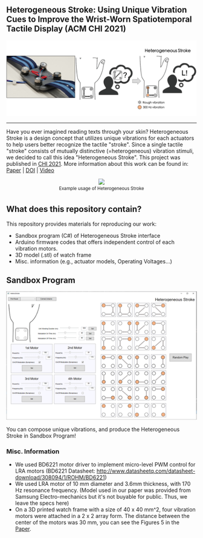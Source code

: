 ## Heterogeneous Stroke: Using Unique Vibration Cues to Improve the Wrist-Worn Spatiotemporal Tactile Display (ACM CHI 2021)

<p align="center">
    <img src="img/HeterogeneousStroke_Overview.png", width="700">
</p>

-----------------

Have you ever imagined reading texts through your skin? Heterogeneous Stroke is a design concept that utilizes unique vibrations for each actuators to help users better recognize the tactile "stroke". Since a single tactile "stroke" consists of mutually distinctive (=heterogeneous) vibration stimuli, we decided to call this idea "Heterogeneous Stroke". This project was published in [CHI 2021](https://chi2021.acm.org/).
More information about this work can be found in: [Paper](https://taejun13.github.io/paper/heteroStroke_paper.pdf) | [DOI](https://dl.acm.org/doi/abs/10.1145/3411764.3445448) | [Video](https://youtu.be/Qc-zFCvWwCI)

<p align="center">
    <img src="img/HeterogeneousStrokeAnimation.gif", width="480">
    <br>
    <sup>Example usage of Heterogeneous Stroke</sup>
</p>

## What does this repository contain?

This repository provides materials for reproducing our work:
* Sandbox program (C#) of Heterogeneous Stroke interface
* Arduino firmware codes that offers independent control of each vibration motors.
* 3D model (.stl) of watch frame
* Misc. information (e.g., actuator models, Operating Voltages...)

## Sandbox Program

<p align="center">
    <img src="img/SandboxProgram.PNG", width="800">
</p>

You can compose unique vibrations, and produce the Heterogeneous Stroke in Sandbox Program!

### Misc. Information

* We used BD6221 motor driver to implement micro-level PWM control for LRA motors (BD6221 Datasheet: http://www.datasheetq.com/datasheet-download/308094/1/ROHM/BD6221)
* We used LRA motor of 10 mm diameter and 3.6mm thickness, with 170 Hz resonance frequency. (Model used in our paper was provided from Samsung Electro-mechanics but it's not buyable for public. Thus, we leave the specs here)
* On a 3D printed watch frame with a size of 40 x 40 mm^2, four vibration motors were attached in a 2 x 2 array form. The distance between the center of the motors was 30 mm, you can see the Figures 5 in the [Paper](https://taejun13.github.io/paper/heteroStroke_paper.pdf).
